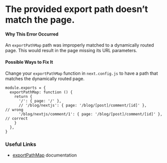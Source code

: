 The provided export path doesn’t match the page.
================================================

#### Why This Error Occurred

An `exportPathMap` path was improperly matched to a dynamically routed page. This would result in the page missing its URL parameters.

#### Possible Ways to Fix It

Change your `exportPathMap` function in `next.config.js` to have a path that matches the dynamically routed page.

    module.exports = {
      exportPathMap: function () {
        return {
          '/': { page: '/' },
          // '/blog/nextjs': { page: '/blog/[post]/comment/[id]' },        // wrong
          '/blog/nextjs/comment/1': { page: '/blog/[post]/comment/[id]' }, // correct
        }
      },
    }

### Useful Links

-   [exportPathMap](https://nextjs.org/docs/api-reference/next.config.js/exportPathMap) documentation
